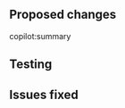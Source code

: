 ## Proposed changes

copilot:summary

## Testing

<!--- Please describe how you tested your changes. -->

## Issues fixed
